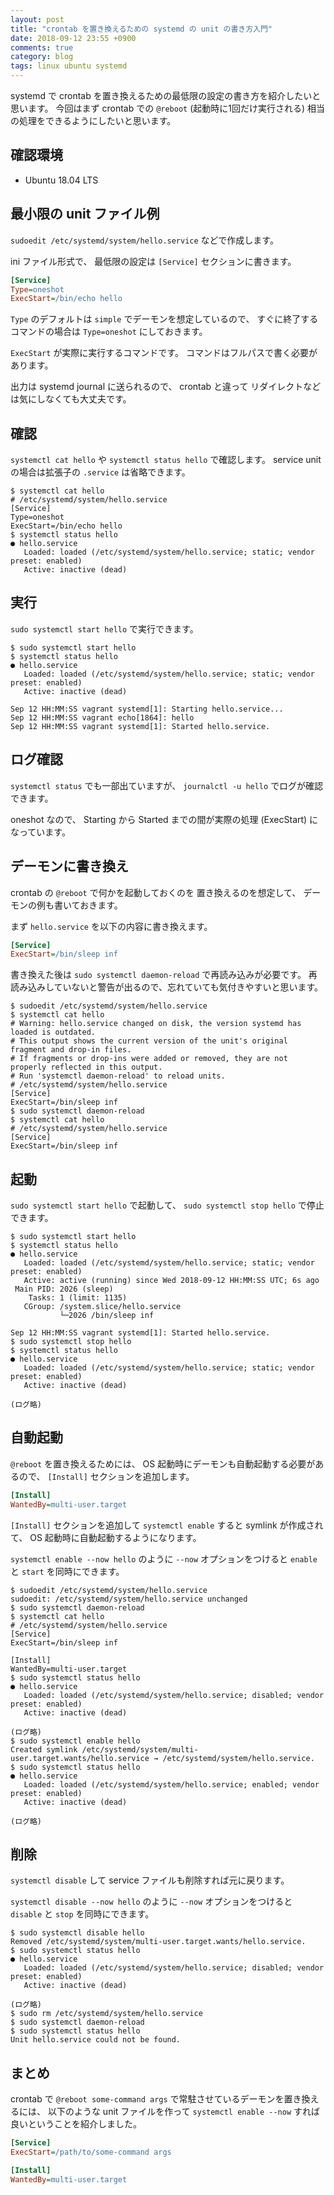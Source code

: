 ```yaml
---
layout: post
title: "crontab を置き換えるための systemd の unit の書き方入門"
date: 2018-09-12 23:55 +0900
comments: true
category: blog
tags: linux ubuntu systemd
---
```

systemd で crontab を置き換えるための最低限の設定の書き方を紹介したいと思います。
今回はまず crontab での `@reboot` (起動時に1回だけ実行される) 相当の処理をできるようにしたいと思います。

<!--more-->

## 確認環境

- Ubuntu 18.04 LTS

## 最小限の unit ファイル例

`sudoedit /etc/systemd/system/hello.service` などで作成します。

ini ファイル形式で、
最低限の設定は `[Service]` セクションに書きます。

```ini
[Service]
Type=oneshot
ExecStart=/bin/echo hello
```

`Type` のデフォルトは `simple` でデーモンを想定しているので、
すぐに終了するコマンドの場合は `Type=oneshot` にしておきます。

`ExecStart` が実際に実行するコマンドです。
コマンドはフルパスで書く必要があります。

出力は systemd journal に送られるので、
crontab と違って
リダイレクトなどは気にしなくても大丈夫です。

## 確認

`systemctl cat hello` や `systemctl status hello` で確認します。
service unit の場合は拡張子の `.service` は省略できます。

```console
$ systemctl cat hello
# /etc/systemd/system/hello.service
[Service]
Type=oneshot
ExecStart=/bin/echo hello
$ systemctl status hello
● hello.service
   Loaded: loaded (/etc/systemd/system/hello.service; static; vendor preset: enabled)
   Active: inactive (dead)
```

## 実行

`sudo systemctl start hello` で実行できます。

```console
$ sudo systemctl start hello
$ systemctl status hello
● hello.service
   Loaded: loaded (/etc/systemd/system/hello.service; static; vendor preset: enabled)
   Active: inactive (dead)

Sep 12 HH:MM:SS vagrant systemd[1]: Starting hello.service...
Sep 12 HH:MM:SS vagrant echo[1864]: hello
Sep 12 HH:MM:SS vagrant systemd[1]: Started hello.service.
```


## ログ確認

`systemctl status` でも一部出ていますが、
`journalctl -u hello` でログが確認できます。

oneshot なので、
Starting から Started までの間が実際の処理 (ExecStart) になっています。

## デーモンに書き換え

crontab の `@reboot` で何かを起動しておくのを
置き換えるのを想定して、
デーモンの例も書いておきます。

まず `hello.service` を以下の内容に書き換えます。

```ini
[Service]
ExecStart=/bin/sleep inf
```

書き換えた後は `sudo systemctl daemon-reload` で再読み込みが必要です。
再読み込みしていないと警告が出るので、忘れていても気付きやすいと思います。

```console
$ sudoedit /etc/systemd/system/hello.service
$ systemctl cat hello
# Warning: hello.service changed on disk, the version systemd has loaded is outdated.
# This output shows the current version of the unit's original fragment and drop-in files.
# If fragments or drop-ins were added or removed, they are not properly reflected in this output.
# Run 'systemctl daemon-reload' to reload units.
# /etc/systemd/system/hello.service
[Service]
ExecStart=/bin/sleep inf
$ sudo systemctl daemon-reload
$ systemctl cat hello
# /etc/systemd/system/hello.service
[Service]
ExecStart=/bin/sleep inf
```

## 起動

`sudo systemctl start hello` で起動して、
`sudo systemctl stop hello` で停止できます。

```
$ sudo systemctl start hello
$ systemctl status hello
● hello.service
   Loaded: loaded (/etc/systemd/system/hello.service; static; vendor preset: enabled)
   Active: active (running) since Wed 2018-09-12 HH:MM:SS UTC; 6s ago
 Main PID: 2026 (sleep)
    Tasks: 1 (limit: 1135)
   CGroup: /system.slice/hello.service
           └─2026 /bin/sleep inf

Sep 12 HH:MM:SS vagrant systemd[1]: Started hello.service.
$ sudo systemctl stop hello
$ systemctl status hello
● hello.service
   Loaded: loaded (/etc/systemd/system/hello.service; static; vendor preset: enabled)
   Active: inactive (dead)

(ログ略)
```

## 自動起動

`@reboot` を置き換えるためには、
OS 起動時にデーモンも自動起動する必要があるので、
`[Install]` セクションを追加します。

```ini
[Install]
WantedBy=multi-user.target
```

`[Install]` セクションを追加して `systemctl enable` すると symlink が作成されて、
OS 起動時に自動起動するようになります。

`systemctl enable --now hello` のように `--now` オプションをつけると `enable` と `start` を同時にできます。

```console
$ sudoedit /etc/systemd/system/hello.service
sudoedit: /etc/systemd/system/hello.service unchanged
$ sudo systemctl daemon-reload
$ systemctl cat hello
# /etc/systemd/system/hello.service
[Service]
ExecStart=/bin/sleep inf

[Install]
WantedBy=multi-user.target
$ sudo systemctl status hello
● hello.service
   Loaded: loaded (/etc/systemd/system/hello.service; disabled; vendor preset: enabled)
   Active: inactive (dead)

(ログ略)
$ sudo systemctl enable hello
Created symlink /etc/systemd/system/multi-user.target.wants/hello.service → /etc/systemd/system/hello.service.
$ sudo systemctl status hello
● hello.service
   Loaded: loaded (/etc/systemd/system/hello.service; enabled; vendor preset: enabled)
   Active: inactive (dead)

(ログ略)
```

## 削除

`systemctl disable` して service ファイルも削除すれば元に戻ります。

`systemctl disable --now hello` のように `--now` オプションをつけると `disable` と `stop` を同時にできます。

```console
$ sudo systemctl disable hello
Removed /etc/systemd/system/multi-user.target.wants/hello.service.
$ sudo systemctl status hello
● hello.service
   Loaded: loaded (/etc/systemd/system/hello.service; disabled; vendor preset: enabled)
   Active: inactive (dead)

(ログ略)
$ sudo rm /etc/systemd/system/hello.service
$ sudo systemctl daemon-reload
$ sudo systemctl status hello
Unit hello.service could not be found.
```

## まとめ

crontab で `@reboot some-command args` で常駐させているデーモンを置き換えるには、
以下のような unit ファイルを作って
`systemctl enable --now` すれば良いということを紹介しました。

```ini
[Service]
ExecStart=/path/to/some-command args

[Install]
WantedBy=multi-user.target
```
